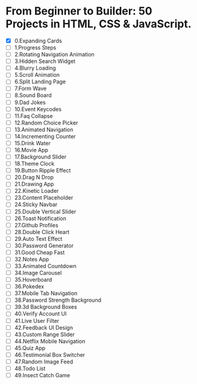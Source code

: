 ﻿# From Beginner to Builder: 50 Projects in HTML, CSS & JavaScript.

- [x] 0.Expanding Cards
- [ ] 1.Progress Steps
- [ ] 2.Rotating Navigation Animation
- [ ] 3.Hidden Search Widget
- [ ] 4.Blurry Loading
- [ ] 5.Scroll Animation
- [ ] 6.Split Landing Page
- [ ] 7.Form Wave
- [ ] 8.Sound Board
- [ ] 9.Dad Jokes
- [ ] 10.Event Keycodes
- [ ] 11.Faq Collapse
- [ ] 12.Random Choice Picker
- [ ] 13.Animated Navigation
- [ ] 14.Incrementing Counter
- [ ] 15.Drink Water
- [ ] 16.Movie App
- [ ] 17.Background Slider
- [ ] 18.Theme Clock
- [ ] 19.Button Ripple Effect
- [ ] 20.Drag N Drop
- [ ] 21.Drawing App
- [ ] 22.Kinetic Loader
- [ ] 23.Content Placeholder
- [ ] 24.Sticky Navbar
- [ ] 25.Double Vertical Slider
- [ ] 26.Toast Notification
- [ ] 27.Github Profiles
- [ ] 28.Double Click Heart
- [ ] 29.Auto Text Effect
- [ ] 30.Password Generator
- [ ] 31.Good Cheap Fast
- [ ] 32.Notes App
- [ ] 33.Animated Countdown
- [ ] 34.Image Carousel
- [ ] 35.Hoverboard
- [ ] 36.Pokedex
- [ ] 37.Mobile Tab Navigation
- [ ] 38.Password Strength Background
- [ ] 39.3d Background Boxes
- [ ] 40.Verify Account UI
- [ ] 41.Live User Filter
- [ ] 42.Feedback UI Design
- [ ] 43.Custom Range Slider
- [ ] 44.Netflix Mobile Navigation
- [ ] 45.Quiz App
- [ ] 46.Testimonial Box Switcher
- [ ] 47.Random Image Feed
- [ ] 48.Todo List
- [ ] 49.Insect Catch Game
